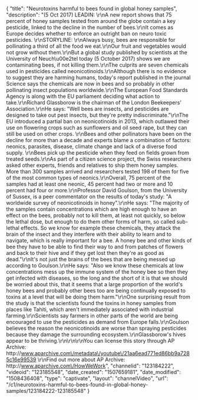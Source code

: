 {
    "title": "Neurotoxins harmful to bees found in global honey samples",
    "description": "(5 Oct 2017) LEADIN: \r\nA new report shows that 75 percent of honey samples tested from around the globe contain a key pesticide, linked to the decline in the number of bees.\r\nIt comes as Europe decides whether to enforce an outright ban on neuro toxic pesticides. \r\nSTORYLINE: \r\nAlways busy, bees are responsible for pollinating a third of all the food we eat.\r\nOur fruit and vegetables would not grow without them.\r\nBut a global study published by scientists at the University of Neuch\u00e2tel today (5 October 2017) shows we are contaminating bees, if not killing them.\r\nThe culprits are seven chemicals used in pesticides called neonicotinoids.\r\nAlthough there is no evidence to suggest they are harming humans, today's report published in the journal Science says the chemicals are now in bees and so probably in other pollinating insect populations worldwide.\r\nThe European Food Standards Agency is along with the EU parliament deciding what action to take.\r\nRichard Glassborow is the chairman of the London Beekeepers' Association.\r\nHe says: \"Well bees are insects, and pesticides are designed to take out pest insects, but they're pretty indiscriminate.\"\r\nThe EU introduced a partial ban on neonicotinoids in 2013, which outlawed their use on flowering crops such as sunflowers and oil seed rape, but they can still be used on other crops.  \r\nBees and other pollinators have been on the decline for more than a decade and experts blame a combination of factors: neonics, parasites, disease, climate change and lack of a diverse food supply. \r\nBees pick up the pesticide when they feed on fields grown from treated seeds.\r\nAs part of a citizen science project, the Swiss researchers asked other experts, friends and relatives to ship them honey samples. More than 300 samples arrived and researchers tested 198 of them for five of the most common types of neonics.\r\nOverall, 75 percent of the samples had at least one neonic, 45 percent had two or more and 10 percent had four or more.\r\nProfessor David Goulson, from the University of Sussex, is a peer commentator on the results of today's study: \"A worldwide survey of neonicotinoids in honey\".\r\nHe says: \"The majority of the samples contain concentrations which are high enough to have an effect on the bees, probably not to kill them, at least not quickly, so below the lethal dose, but enough to do them other forms of harm, so called sub-lethal effects. So we know for example these chemicals, they attack the brain of the insect and they interfere with their ability to learn and to navigate, which is really important for a bee. A honey bee and other kinds of bee they have to be able to find their way to and from patches of flowers and back to their hive and if they get lost then they're as good as dead.\"\r\nIt's not just the brains of the bees that are being messed up according to Goulson.\r\nHe says: \"Also we know these chemicals at low concentrations mess up the immune system of the honey bee so then they get infected with diseases, so the long and the short of it is that we should be worried about this, that it seems that a large proportion of the world's honey bees and probably other bees too are being continually exposed to toxins at a level that will be doing them harm.\"\r\nOne surprising result from the study is that the scientists found the toxins in honey samples from places like Tahiti, which aren't immediately associated with industrial farming.\r\nScientists say farmers in other parts of the world are being encouraged to use the pesticides as demand from Europe falls.\r\nGoulson believes the reason the neonicotinoids are worse than spraying pesticides because they damage the surrounding ecosystem.\r\nGlassborow's hives appear to be thriving.\r\n\r\n\r\nYou can license this story through AP Archive: http:\/\/www.aparchive.com\/metadata\/youtube\/21aa6ead771ed86bb9a7285c16e99539 \r\nFind out more about AP Archive: http:\/\/www.aparchive.com\/HowWeWork",
    "channelid": "123184222",
    "videoid": "123185548",
    "date_created": "1507659181",
    "date_modified": "1508436408",
    "type": "captivate",
    "layout": "channelVideo",
    "url": "\/c1\/neurotoxins-harmful-to-bees-found-in-global-honey-samples\/123184222-123185548"
}